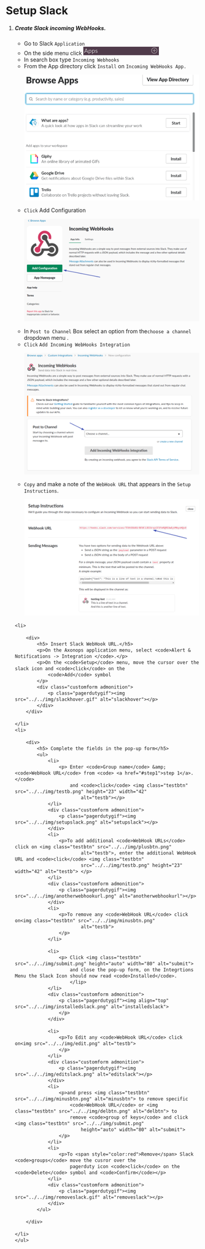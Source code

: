 # Setup Slack


<ol>
    <li>
        <div>
            <h5> Create Slack incoming WebHooks.</h5>
            <ul>
                <li>Go to Slack <code>Application</code></li>
                <li>On the side menu click <img class="testbtn" src="../../img/addslackapp.png" alt="addslackapp"> </li>
                <li>In search box type <code>Incoming Webhooks</code></li>
                <li>From the App directory click <code>Install</code> on <code>Incoming WebHooks App.</code></li>
                <div class="customform admonition">
                    <p class="pagerdutygif"><img src="../../img/incomingwebhook.gif" alt="incomingwebhook"></p>
                </div>
                <li><code>Click</code> Add Configuration </li>
                <div class="customform admonition">
                    <p class="pagerdutygif"><img src="../../img/AddConfigSLACK.png" alt="AddConfigSLACK"></p>
                </div>
                <li>In <code>Post to Channel</code> Box select an option from the<code>choose a channel</code> dropdown
                    menu .</li>
                <li><code>Click</code> <code>Add Incoming WebHooks Integration</code></li>
                <div class="customform admonition">
                    <p class="pagerdutygif"><img src="../../img/ChannelBoxSLACK.png" alt="ChannelBoxSLACK"></p>
                </div>
                <li id="step1"><code>Copy</code> and make a note of the <code>WebHook URL</code> that appears in the
                    <code>Setup Instructions</code>.</li>
                <div class="customform admonition">
                    <p class="pagerdutygif"><img src="../../img/SetupInstrucSLACK.png" alt="SetupInstrucSLACK"></p>
                </div>
            </ul>
        </div>
    </li>


    <li>

        <div>
            <h5> Insert Slack WebHook URL.</h5>
            <p>On the Axonops application menu, select <code>Alert & Notifications -> Integration </code>.</p>
            <p>On the <code>Setup</code> menu, move the cursor over the slack icon and <code>click</code> on the
                <code>Add</code> symbol
            </p>
            <div class="customform admonition">
                <p class="pagerdutygif"><img src="../../img/slackhover.gif" alt="slackhover"></p>
            </div>
        </div>

    </li>
    <li>

        <div>
            <h5> Complete the fields in the pop-up form</h5>
            <ul>
                <li>
                    <p> Enter <code>Group name</code> &amp; <code>WebHook URL</code> from <code> <a href="#step1">step 1</a>.</code>
                        and <code>click</code> <img class="testbtn" src="../../img/testb.png" height="23" width="42"
                            alt="testb"></p>
                </li>
                <div class="customform admonition">
                    <p class="pagerdutygif"><img src="../../img/setupslack.png" alt="setupslack"></p>
                </div>
                <li>
                    <p>To add additional <code>WebHook URLs</code> click on <img class="testbtn" src="../../img/plusbtn.png"
                            alt="testb">, enter the additional WebHook URL and <code>click</code> <img class="testbtn"
                            src="../../img/testb.png" height="23" width="42" alt="testb"> </p>
                </li>
                <div class="customform admonition">
                    <p class="pagerdutygif"><img src="../../img/anotherwebhookurl.png" alt="anotherwebhookurl"></p>
                </div>
                <li>
                    <p>To remove any <code>WebHook URL</code> click on<img class="testbtn" src="../../img/minusbtn.png"
                            alt="testb">
                    </p>
                </li>

                <li>
                    <p> Click <img class="testbtn" src="../../img/submit.png" height="auto" width="80" alt="submit">
                        and close the pop-up form, on the Integrtions Menu the Slack Icon should now read <code>Installed</code>.
                        </lip>
                </li>
                <div class="customform admonition">
                    <p class="pagerdutygif"><img align="top" src="../../img/installedslack.png" alt="installedslack">
                    </p>
                </div>

                <li>
                    <p>To Edit any <code>WebHook URL</code> click on<img src="../../img/edit.png" alt="testb">
                    </p>
                </li>
                <div class="customform admonition">
                    <p class="pagerdutygif"><img src="../../img/editslack.png" alt="editslack"></p>
                </div>
                <li>
                    <p>and press <img class="testbtn" src="../../img/minusbtn.png" alt="minusbtn"> to remove specific
                        <code>WebHook URL</code> or <img class="testbtn" src="../../img/delbtn.png" alt="delbtn"> to
                        remove <code>group of keys</code> and click <img class="testbtn" src="../../img/submit.png"
                            height="auto" width="80" alt="submit">
                    </p>
                </li>
                <li>
                    <p>To <span style="color:red">Remove</span> Slack <code>groups</code> move the cusror over the
                        pagerduty icon <code>click</code> on the <code>Delete</code> symbol and <code>Confirm</code></p>
                </li>
                <div class="customform admonition">
                    <p class="pagerdutygif"><img src="../../img/removeslack.gif" alt="removeslack"></p>
                </div>
            </ul>

        </div>

    </li>
    </ul>